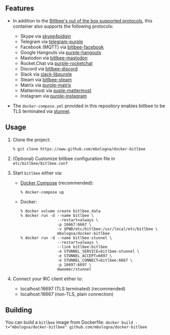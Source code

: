 ## Features

* In addition to the [Bitlbee's out of the box supported protocols](https://wiki.bitlbee.org/), this container also supports the following protocols:

    - Skype via [skype4pidgin](https://github.com/EionRobb/skype4pidgin)
    - Telegram via [telegram-purple](https://github.com/majn/telegram-purple)
    - Facebook (MQTT) via [bitlbee-facebook](https://github.com/bitlbee/bitlbee-facebook)
    - Google Hangouts via [purple-hangouts](https://github.com/EionRobb/purple-hangouts)
    - Mastodon via [bitlbee-mastodon](https://alexschroeder.ch/software/Bitlbee_Mastodon)
    - Rocket.Chat via [purple-rocketchat](https://bitbucket.org/EionRobb/purple-rocketchat/src/default/)
    - Discord via [bitlbee-discord](https://github.com/sm00th/bitlbee-discord/)
    - Slack via [slack-libpurple](https://github.com/dylex/slack-libpurple)
    - Steam via [bitlbee-steam](https://github.com/bitlbee/bitlbee-steam)
    - Matrix via [purple-matrix](https://github.com/matrix-org/purple-matrix)
    - Mattermost via [puple-mattermost](https://github.com/EionRobb/purple-mattermost)
    - Instagram via [purple-instagram](https://github.com/EionRobb/purple-instagram)

* The `docker-compose.yml` provided in this repository enables bitlbee to be TLS terminated via [stunnel](https://www.stunnel.org/).

## Usage

1. Clone the project:

       % git clone https://www.github.com/mbologna/docker-bitlbee

2. (Optional) Customize bitlbee configuration file in `etc/bitlbee/bitlbee.conf`

3. Start `bitlbee` either via:

    * [Docker Compose](https://docs.docker.com/compose/install/) (recommended):

        ```
        % docker-compose up
        ```

    * Docker:

        ```
        % docker volume create bitlbee_data
        % docker run -d --name bitlbee \
                        --restart=always \
                        -p 16667:6667 \
                        -v $PWD/etc/bitlbee:/usr/local/etc/bitlbee \
                        mbologna/docker-bitlbee
        % docker run -d --name bitlbee-stunnel \
                        --restart=always \
                        --link bitlbee:bitlbee
                        -e STUNNEL_SERVICE=bitlbee-stunnel \
                        -e STUNNEL_ACCEPT=6697 \
                        -e STUNNEL_CONNECT=bitlbee:6667 \
                        -p 16697:6697 \
                        dweomer/stunnel
        ```

4. Connect your IRC client either to:

    * localhost:16697 (TLS terminated) (recommended)
    * localhost:16667 (non-TLS, plain connection)

## Building

You can build a `bitlbee` image from Dockerfile: `docker build -t="mbologna/docker-bitlbee" github.com/mbologna/docker-bitlbee`
